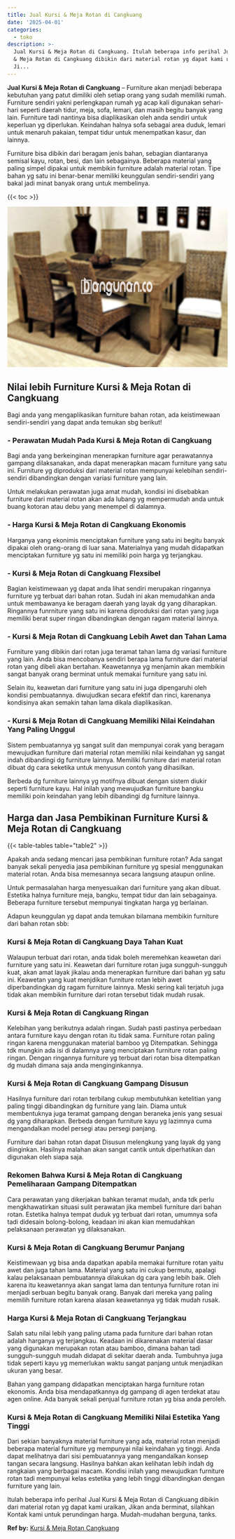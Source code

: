 ```yaml
---
title: Jual Kursi & Meja Rotan di Cangkuang
date: '2025-04-01'
categories:
  - toko
description: >-
  Jual Kursi & Meja Rotan di Cangkuang. Itulah beberapa info perihal Jual Kursi
  & Meja Rotan di Cangkuang dibikin dari material rotan yg dapat kami uraikan,
  Ji...
---
```


**Jual Kursi & Meja Rotan di Cangkuang** – Furniture akan menjadi beberapa kebutuhan yang patut dimiliki oleh setiap orang yang sudah memiliki rumah. Furniture sendiri yakni perlengkapan rumah yg acap kali digunakan sehari-hari seperti daerah tidur, meja, sofa, lemari, dan masih begitu banyak yang lain. Furniture tadi nantinya bisa diaplikasikan oleh anda sendiri untuk keperluan yg diperlukan. Keindahan halnya sofa sebagai area duduk, lemari untuk menaruh pakaian, tempat tidur untuk menempatkan kasur, dan lainnya.

Furniture bisa dibikin dari beragam jenis bahan, sebagian diantaranya semisal kayu, rotan, besi, dan lain sebagainya. Beberapa material yang paling simpel dipakai untuk membikin furniture adalah material rotan. Tipe bahan yg satu ini benar-benar memiliki keunggulan sendiri-sendiri yang bakal jadi minat banyak orang untuk membelinya.

{{< toc >}}

![Jual Kursi & Meja Rotan di Cangkuang](/images/kursi-meja-rotan-murah16.png)

## Nilai lebih Furniture Kursi & Meja Rotan di Cangkuang

Bagi anda yang mengaplikasikan furniture bahan rotan, ada keistimewaan sendiri-sendiri yang dapat anda temukan sbg berikut!

### \- Perawatan Mudah Pada Kursi & Meja Rotan di Cangkuang

Bagi anda yang berkeinginan menerapkan furniture agar perawatannya gampang dilaksanakan, anda dapat menerapkan macam furniture yang satu ini. Furniture yg diproduksi dari material rotan mempunyai kelebihan sendiri-sendiri dibandingkan dengan variasi furniture yang lain.

Untuk melakukan perawatan juga amat mudah, kondisi ini disebabkan furniture dari material rotan akan ada lubang yg mempermudah anda untuk buang kotoran atau debu yang menempel di dalamnya.

### \- Harga Kursi & Meja Rotan di Cangkuang Ekonomis

Harganya yang ekonimis menciptakan furniture yang satu ini begitu banyak dipakai oleh orang-orang di luar sana. Materialnya yang mudah didapatkan menciptakan furniture yg satu ini memiliki poin harga yg terjangkau.

### \- Kursi & Meja Rotan di Cangkuang Flexsibel

Bagian keistimewaan yg dapat anda lihat sendiri merupakan ringannya furniture yg terbuat dari bahan rotan. Sudah ini akan memudahkan anda untuk membawanya ke beragam daerah yang layak dg yang diharapkan. Ringannya funrniture yang satu ini karena diproduksi dari rotan yang juga memiliki berat super ringan dibandingkan dengan ragam material lainnya.

### \- Kursi & Meja Rotan di Cangkuang Lebih Awet dan Tahan Lama

Furniture yang dibikin dari rotan juga teramat tahan lama dg variasi furniture yang lain. Anda bisa mencobanya sendiri berapa lama furniture dari material rotan yang dibeli akan bertahan. Keawetannya yg menjamin akan membikin sangat banyak orang berminat untuk memakai furniture yang satu ini.

Selain itu, keawetan dari furniture yang satu ini juga dipengaruhi oleh kondisi pembuatannya. diwujudkan secara efektif dan rinci, karenanya kondisinya akan semakin tahan lama dikala diaplikasikan.

### \- Kursi & Meja Rotan di Cangkuang Memiliki Nilai Keindahan Yang Paling Unggul

Sistem pembuatannya yg sangat sulit dan mempunyai corak yang beragam mewujudkan furniture dari material rotan memiliki nilai keindahan yg sangat indah dibandingi dg furniture lainnya. Memiliki furniture dari material rotan dibuat dg cara seketika untuk menyusun contoh yang dihasilkan.

Berbeda dg furniture lainnya yg motifnya dibuat dengan sistem diukir seperti furniture kayu. Hal inilah yang mewujudkan furniture bangku memiliki poin keindahan yang lebih dibandingi dg furniture lainnya.

## Harga dan Jasa Pembikinan Furniture Kursi & Meja Rotan di Cangkuang

{{< table-tables table="table2" >}}

Apakah anda sedang mencari jasa pembikinan furniture rotan? Ada sangat banyak sekali penyedia jasa pembikinan furniture yg spesial menggunakan material rotan. Anda bisa memesannya secara langsung ataupun online.

Untuk permasalahan harga menyesuaikan dari furniture yang akan dibuat. Estetika halnya furniture meja, bangku, tempat tidur dan lain sebagainya. Beberapa furniture tersebut mempunyai tingkatan harga yg berlainan.

Adapun keunggulan yg dapat anda temukan bilamana membikin furniture dari bahan rotan sbb:

### Kursi & Meja Rotan di Cangkuang Daya Tahan Kuat

Walaupun terbuat dari rotan, anda tidak boleh meremehkan keawetan dari furniture yang satu ini. Keawetan dari furniture rotan juga sungguh-sungguh kuat, akan amat layak jikalau anda menerapkan furniture dari bahan yg satu ini. Keawetan yang kuat menjdikan furniture rotan lebih awet diperbandingkan dg ragam furniture lainnya. Meski sering kali terjatuh juga tidak akan membikin furniture dari rotan tersebut tidak mudah rusak.

### Kursi & Meja Rotan di Cangkuang Ringan

Kelebihan yang berikutnya adalah ringan. Sudah pasti pastinya perbedaan antara furniture kayu dengan rotan itu tidak sama. Furniture rotan paling ringan karena menggunakan material bamboo yg Ditempatkan. Sehingga tdk mungkin ada isi di dalamnya yang menciptakan furniture rotan paling ringan. Dengan ringannya furniture yg terbuat dari rotan bisa ditempatkan dg mudah dimana saja anda menginginkannya.

### Kursi & Meja Rotan di Cangkuang Gampang Disusun

Hasilnya furniture dari rotan terbilang cukup membutuhkan ketelitian yang paling tinggi dibandingkan dg furniture yang lain. Diama untuk membentuknya juga teramat gampang dengan beraneka jenis yang sesuai dg yang diharapkan. Berbeda dengan furniture kayu yg lazimnya cuma mengandalkan model persegi atau persegi panjang.

Furniture dari bahan rotan dapat Disusun melengkung yang layak dg yang diinginkan. Hasilnya malahan akan sangat cantik untuk diperhatikan dan digunakan oleh siapa saja.

### Rekomen Bahwa Kursi & Meja Rotan di Cangkuang Pemeliharaan Gampang Ditempatkan

Cara perawatan yang dikerjakan bahkan teramat mudah, anda tdk perlu mengkhawatirkan situasi sulit perawatan jika membeli furniture dari bahan rotan. Estetika halnya tempat duduk yg terbuat dari rotan, umumnya sofa tadi didesain bolong-bolong, keadaan ini akan kian memudahkan pelaksanaan perawatan yg dilaksanakan.

### Kursi & Meja Rotan di Cangkuang Berumur Panjang

Keistimewaan yg bisa anda dapatkan apabila memakai furniture rotan yaitu awet dan juga tahan lama. Material yang satu ini cukup bermutu, apalagi kalau pelaksanaan pembuatannya dilakukan dg cara yang lebih baik. Oleh karena itu keawetannya akan sangat lama dan tentunya furniture rotan ini menjadi serbuan begitu banyak orang. Banyak dari mereka yang paling memilih furniture rotan karena alasan keawetannya yg tidak mudah rusak.

### Harga Kursi & Meja Rotan di Cangkuang Terjangkau

Salah satu nilai lebih yang paling utama pada furniture dari bahan rotan adalah harganya yg terjangkau. Keadaan ini dikarenakan material dasar yang digunakan merupakan rotan atau bamboo, dimana bahan tadi sungguh-sungguh mudah didapat di sekitar daerah anda. Tumbuhnya juga tidak seperti kayu yg memerlukan waktu sangat panjang untuk menjadikan ukuran yang besar.

Bahan yang gampang didapatkan menciptakan harga furniture rotan ekonomis. Anda bisa mendapatkannya dg gampang di agen terdekat atau agen online. Ada banyak sekali penjual furniture rotan yg bisa anda peroleh.

### Kursi & Meja Rotan di Cangkuang Memiliki Nilai Estetika Yang Tinggi

Dari sekian banyaknya material furniture yang ada, material rotan menjadi beberapa material furniture yg mempunyai nilai keindahan yg tinggi. Anda dapat melihatnya dari sisi pembuatannya yang mengandalkan konsep tangan secara langsung. Hasilnya bahkan akan kelihatan lebih indah dg rangkaian yang berbagai macam. Kondisi inilah yang mewujudkan furniture rotan tadi mempunyai kelas estetika yang lebih tinggi dibandingkan dengan furniture yang lain.

Itulah beberapa info perihal Jual Kursi & Meja Rotan di Cangkuang dibikin dari material rotan yg dapat kami uraikan, Jikan anda berminat, silahkan Kontak kami untuk perundingan harga. Mudah-mudahan berguna, tanks.

**Ref by:** [Kursi & Meja Rotan Cangkuang](https://id.wikipedia.org/wiki/Kursi)
